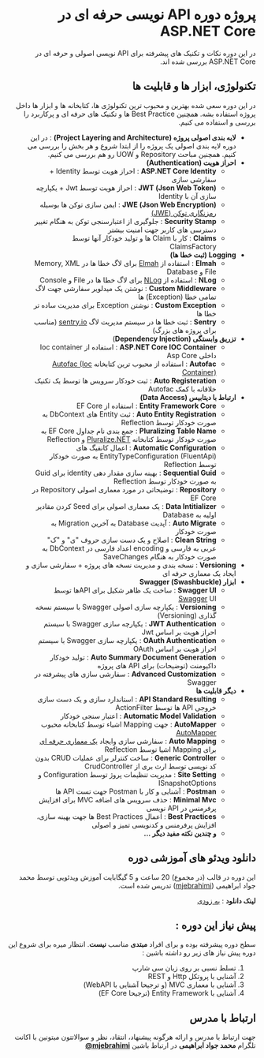 <div dir="rtl">

# پروژه دوره API نویسی حرفه ای در ASP.NET Core

در این دوره نکات و تکنیک های پیشرفته برای API نویسی اصولی و حرفه ای در ASP.NET Core بررسی شده اند.

## تکنولوژی، ابزار ها و قابلیت ها
در این دوره سعی شده بهترین و محبوب ترین تکنولوژی ها، کتابخانه ها و ابزار ها داخل پروژه استفاده بشه. همچنین Best Practice ها و تکنیک های حرفه ای و پرکاربرد را بررسی و استفاده می کنیم.

  - **لایه بندی اصولی پروژه (Project Layering and Architecture)** : در این دوره لایه بندی اصولی یک پروژه را از ابتدا شروع و هر بخش را بررسی می کنیم. همچنین مباحث Repository و UOW رو هم بررسی می کنیم.
  - **احراز هویت (Authentication)**
    - **ASP.NET Core Identity** : احراز هویت توسط Identity + سفارشی سازی
    - **(Json Web Token) JWT** : احراز هویت توسط Jwt + یکپارچه سازی آن با Identity
    - **(Json Web Encryption) JWE** : ایمن سازی توکن ها بوسیله [رمزنگاری توکن (JWE)](https://www.dotnettips.info/post/2992) 
    - **Security Stamp** : جلوگیری از اعتبارسنجی توکن به هنگام تغییر دسترسی های کاربر جهت امنیت بیشتر
    - **Claims** : کار با Claim ها و تولید خودکار آنها توسط ClaimsFactory
  - **Logging (ثبت خطا ها)**
    - **Elmah** : استفاده از [Elmah](https://github.com/ElmahCore/ElmahCore) برای لاگ خطا ها در Memory, XML File و Database
    - **NLog** : استفاده از [NLog](https://github.com/NLog/NLog.Web) برای لاگ خطا ها در File و Console
    - **Custom Middleware** : نوشتن یک میدلویر سفارشی جهت لاگ تمامی خطا (Exception) ها
    - **Custom Exception** : نوشتن Exception برای مدیریت ساده تر خطا ها
    - **Sentry** : ثبت خطا ها در سیستم مدیریت لاگ [sentry.io]() (مناسب برای پروژه های بزرگ)
  - **تزریق وابستگی (Dependency Injection**)
    - **ASP.NET Core IOC Container** : استفاده از Ioc container داخلی Asp Core
    - **Autofac** : استفاده از محبوب ترین کتابخانه [Autofac (Ioc Container)](https://github.com/autofac/Autofac)
    - **Auto Registeration** : ثبت خودکار سرویس ها توسط یک تکنیک خلاقانه با کمک Autofac
  - **ارتباط با دیتابیس (Data Access)**
    - **Entity Framework Core** : استفاده از EF Core
    - **Auto Entity Registration** : ثبت Entity های DbContext به صورت خودکار توسط Reflection
    - **Pluralizing Table Name** : جمع بندی نام جداول EF Core به صورت خودکار توسط کتابخانه [Pluralize.NET](https://github.com/sarathkcm/Pluralize.NET) و Reflection
    - **Automatic Configuration** : اعمال کانفیگ های EntityTypeConfiguration (FluentApi) به صورت خودکار توسط Reflection
    - **Sequential Guid** : بهینه سازی مقدار دهی identity برای Guid به صورت خودکار توسط Reflection
    - **Repository** : توضیحاتی در مورد معماری اصولی Repository در EF Core
    - **Data Intitializer** : یک معماری اصولی برای Seed کردن مقادیر اولیه به Database
    - **Auto Migrate** : آپدیت Database به آخرین Migration به صورت خودکار
    - **Clean String** : اصلاح و یک دست سازی حروف "ی" و "ک" عربی به فارسی و encoding اعداد فارسی در DbContext به صورت خودکار به هنگام SaveChanges
  - **Versioning** : نسخه بندی و مدیریت نسخه های پروژه + سفارشی سازی و ایجاد یک معماری حرفه ای
  - **ابزار (Swashbuckle) Swagger**
    - **Swagger UI** : ساخت یک ظاهر شکیل برای APIها توسط [Swagger](http://sentry.io) UI
    - **Versioning** : یکپارچه سازی اصولی Swagger با سیستم نسخه گذاری (Versioning)
    - **JWT Authentication** : یکپارچه سازی Swagger با سیستم احراز هویت بر اساس Jwt
    - **OAuth Authentication** : یکپارچه سازی Swagger با سیستم احراز هویت بر اساس OAuth
    - **Auto Summary Document Generation** : تولید خودکار داکیومنت (توضیحات) برای API های پروژه
    - **Advanced Customization** : سفارشی سازی های پیشرفته در Swagger
  - **دیگر قابلیت ها**
    - **API Standard Resulting** : استاندارد سازی و یک دست سازی خروجی API ها توسط ActionFilter
    - **Automatic Model Validation** : اعتبار سنجی خودکار
    - **AutoMapper** : جهت Mapping اشیاء توسط کتابخانه محبوب [AutoMapper](https://github.com/AutoMapper/AutoMapper) 
    - **Auto Mapping** :  سفارشی سازی وایجاد [یک معماری حرفه ای](https://github.com/mjebrahimi/auto-mapping) برای Mapping اشیا توسط Reflection 
    - **Generic Controller** : ساخت کنترلر برای عملیات CRUD بدون کد نویسی توسط ارث بری از CrudController
    - **Site Setting** : مدیریت تنظیمات پروژ توسط Configuration و ISnapshotOptions
    - **Postman** : آشنایی و کار با Postman جهت تست API ها
    - **Minimal Mvc** : حذف سرویس های اضافه MVC برای افزایش پرفرمنس در API نویسی
    - **Best Practices** : اعمال Best Practices ها جهت بهینه سازی، افزایش پرفرمنس و کدنویسی تمیز و اصولی
    - **و چندین نکته مفید دیگر ...**

## دانلود ویدئو های آموزشی دوره
این دوره در قالب (در مجموع) 20 ساعت و 5 گیگابایت آموزش ویدئویی توسط محمد جواد ابراهیمی ([mjebrahimi](https://github.com/mjebrahimi)) تدریس شده است.   

**لینک دانلود** :  [به زودی](http://dotnetzoom.com/commingsoon)

## پیش نیاز این دوره :
سطح دوره پیشرفته بوده و برای افراد **مبتدی** مناسب **نیست**. انتظار میره برای شروع این دوره پیش نیاز های زیر رو داشته باشین :
1. تسلط نسبی بر روی زبان سی شارپ
2. آشنایی با پروتکل Http و REST
3. آشنایی با معماری MVC (و ترجیحا آشنایی با WebAPI)
4. آشنایی با Entity Framework (ترجیحا EF Core)

## ارتباط با مدرس
جهت ارتباط با مدرس و ارائه هرگونه پیشنهاد، انتقاد، نظر و سوالاتتون میتونین با اکانت تلگرام **محمد جواد ابراهیمی** در ارتباط باشین [**mjebrahimi@**](https://t.me/mjebrahimi)

</div>
